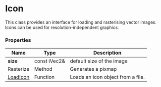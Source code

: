 # Icon #

This class provides an interface for loading and rasterising vector images. Icons can be used for resolution-independent graphics.

### Properties ###

| Name | Type | Description |
| ----- | ----- | ----- |
| **size** | const iVec2&  | default size of the image |
| Rasterize | Method | Generates a pixmap |
| [LoadIcon](LoadIcon.md) | Function | Loads an icon object from a file. |
